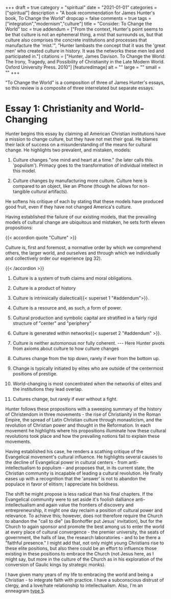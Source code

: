 +++
draft = true
category = "spiritual"
date = "2021-01-01"
categories = ["spiritual"]
description = "A book recommendation for James Hunter's book, To Change the World"
dropcap = false
comments = true
tags = ["integration","modernism","culture"]
title = "Consider: To Change the World"
toc = true
addendum = ["From the context, Hunter's point seems to be that culture is not an ephemeral thing, a mist that surrounds us, but that culture also comprises the concrete institutions and processes that manufacture the 'mist.'", "Hunter lambasts the concept that it was the 'great men' who created culture in history. It was the networks these men led and participated in."]
citations = ["Hunter, James Davison. To Change the World: The Irony, Tragedy, and Possibility of Christianity in the Late Modern World. Oxford University Press. 2010"]
[featuredImage]
  alt = ""
  large = ""
  small = ""
+++

"To Change the World" is a composition of three of James Hunter's essays, so this review is a composite of three interrelated but separate essays.

# Essay 1: Christianity and World-Changing

Hunter begins this essay by claiming all American Christian institutions have a mission to change culture, but they have not met their goal. He blames their lack of success on a misunderstanding of the means for cultural change. He highlights two prevalent, and mistaken, models:

1. Culture changes "one mind and heart at a time." (he later calls this 'populism'). Primacy goes to the transformation of individual intellect in this model.

2. Culture changes by manufacturing more culture. Culture here is compared to an object, like an iPhone (though he allows for non-tangible cultural artifacts).

He softens his critique of each by stating that these models have produced good fruit, even if they have not changed America's culture.

Having established the failure of our existing models, that the prevailing models of cultural change are ubiquitous and mistaken, he sets forth eleven propositions:

{{< accordion quote "Culture" >}}

<p>Culture is, first and foremost, a normative order by which we comprehend others, the larger world, and ourselves and through which we individually and collectively order our experience (pg 32).</p>

{{< /accordion >}}

1. Culture is a system of truth claims and moral obligations.

2. Culture is a product of history

3. Culture is intrinsically dialectical{{< superset 1 "#addendum">}}.

4. Culture is a resource and, as such, a form of power.

5. Cultural production and symbolic capital are stratified in a fairly rigid structure of "center" and "periphery"

6. Culture is generated within networks{{< superset 2 "#addendum" >}}.

7. Culture is neither automonous nor fully coherent.
--- Here Hunter pivots from axioms about culture to how culture changes

8. Cultures change from the top down, rarely if ever from the bottom up.

9. Change is typically initiated by elites who are outside of the centermost positions of prestige.

10. World-changing is most concentrated when the networks of elites and the institutions they lead overlap.

11. Cultures change, but rarely if ever without a fight.

Hunter follows these propositions with a sweeping summary of the history of Christendom in three movements - the rise of Christianity in the Roman Empire, the spread of Latin Christian culture through monasticism, and the revolution of Christian power and thought in the Reformation. In each movement he highlights where his propositions illuminate how these cultural revolutions took place and how the prevailing notions fail to explain these movements.

Having established his case, he renders a scathing critique of the Evangelical movement's cultural influence. He highlights several causes to the decline of Evangelical power in cultural centers - from anti-intellectualism to populism - and proposes that, in its current state, the Christian community is incapable of leading a cultural revolution. He finally eases up with a recognition that the 'answer' is not to abandon the populace in favor of elitism; I appreciate his boldness.

The shift he might propose is less radical than his final chapters. If the Evangelical community were to set aside it's foolish dalliance anti-intellectualism and again value the frontiers of discovery and entrepreneurship, it might one day reclaim a position of cultural power and relevance. To achieve this; however, does not therefore require the Church to abandon the "call to die" (as Bonhoffer put Jesus' invitation), but for the Church to again sponsor and promote the best among us to enter the world at every place of cultural convergence - the premier university, the seats of government, the halls of law, the research laboratories - and to be there a "faithful presence." I might add that, not only might young Christians rise to these elite positions, but also there could be an effort to influence those existing in these positions to embrace the Church (not Jesus here, as I might say, but more in the culture of the Church as in his exploration of the conversion of Gaulic kings by strategic monks).

I have given many years of my life to embracing the world and being a Christian - to integrate faith with practice. I have a subconscious distrust of clergy, and a love/hate relationship to intellectualism. Also, I'm an enneagram [type 5](https://www.enneagraminstitute.com/type-5/).
